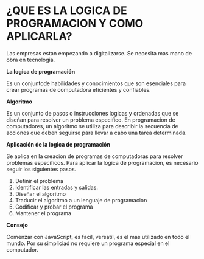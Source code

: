 # ¿QUE ES LA LOGICA DE PROGRAMACION Y COMO APLICARLA?

Las empresas estan empezando a digitalizarse. Se necesita mas mano de obra en tecnologia.

**La logica de programación**

Es un conjuntode habilidades y conocimientos que son esenciales para crear programas de computadora eficientes y confiables.

**Algoritmo**

Es un conjunto de pasos o instrucciones logicas y ordenadas que se diseñan para resolver un problema especifico. En programacion de computadores, un algoritmo se utiliza para describir la secuencia de acciones que deben seguirse para llevar a cabo una tarea determinada. 

**Aplicación de la logica de programación**

Se aplica en la creacion de programas de computadoras para resolver problemas especificos. Para aplicar la logica de programacion, es necesario seguir los siguientes pasos.
1. Definir el problema
2. Identificar las entradas y salidas.
3. Diseñar el algoritmo
4. Traducir el algoritmo a un lenguaje de programacion
5. Codificar y probar el programa
6. Mantener el programa

**Consejo**

Comenzar con JavaScript, es facil, versatil, es el mas utilizado en todo el mundo. Por su simpliciad no requiere un programa especial en el computador.